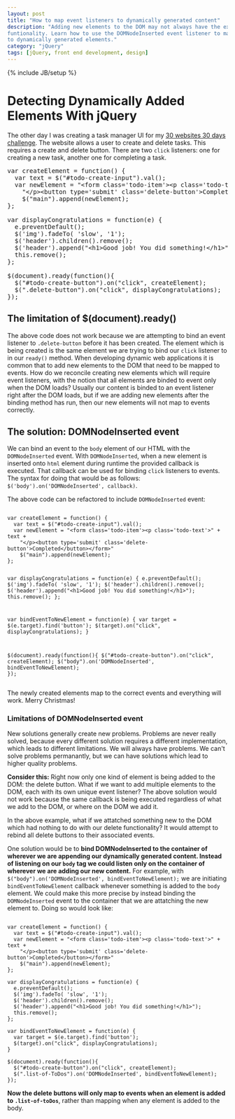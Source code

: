 ```yaml
---
layout: post
title: "How to map event listeners to dynamically generated content"
description: "Adding new elements to the DOM may not always have the expected
funtionality. Learn how to use the DOMNodeInserted event listener to map events
to dynamically generated elements."
category: "jQuery"
tags: [jQuery, front end development, design]
---
```

{% include JB/setup %}

<h1>Detecting Dynamically Added Elements With jQuery</h1>
<p>The other day I was creating a task manager UI for my <a
href="https://github.com/amZotti/oneWebsiteADay">30 websites 30 days
challenge</a>. The website allows a user to create and delete tasks. This requires a create
and delete button. There are two <code>click</code> listeners: one for creating a new task,
another one for completing a task. </p>

<pre>
var createElement = function() {
  var text = $(&#x22;#todo-create-input&#x22;).val();
  var newElement = &#x22;&#x3C;form class=&#x27;todo-item&#x27;&#x3E;&#x3C;p class=&#x27;todo-text&#x27;&#x3E;&#x22; + text +
    &#x22;&#x3C;/p&#x3E;&#x3C;button type=&#x27;submit&#x27; class=&#x27;delete-button&#x27;&#x3E;Completed&#x3C;/button&#x3E;&#x3C;/form&#x3E;&#x22;
    $(&#x22;main&#x22;).append(newElement);
};

var displayCongratulations = function(e) {
  e.preventDefault();
  $(&#x27;img&#x27;).fadeTo( &#x27;slow&#x27;, &#x27;1&#x27;);
  $(&#x27;header&#x27;).children().remove();
  $(&#x27;header&#x27;).append(&#x22;&#x3C;h1&#x3E;Good job! You did something!&#x3C;/h1&#x3E;&#x22;);
  this.remove();
};

$(document).ready(function(){
  $(&#x22;#todo-create-button&#x22;).on(&#x22;click&#x22;, createElement);
  $(&#x22;.delete-button&#x22;).on(&#x22;click&#x22;, displayCongratulations);
});
</pre>

<h2>The limitation of $(document).ready()</h2>
<p>The above code does not work because we are attempting to bind an event listener
to <code>.delete-button</code> before it has been created. The element which is being created is the same element we are trying to
bind our <code>click</code> listener to in our <code>ready()</code> method. When developing dynamic web
applications it is common that to add new elements to the DOM that need to be
mapped to events. How do we reconcile creating new elements which will require
event listeners, with the notion that all elements are binded to event only when
the DOM loads? Usually our content is binded to an event listener right after the
DOM loads, but if we are adding new elements after the binding method has run, then our new elements will
not map to events correctly.</p>

<h2>The solution: DOMNodeInserted event</h2>

  <p>We can bind an event to the <code>body</code> element of our HTML with the
<code>DOMNodeInserted</code> event. With <code>DOMNodeInserted</code>, when a new
element is inserted onto <code>html</code> element during
runtime the provided callback is executed. That callback can be used for binding <code>click</code>
listeners to events. The syntax for doing that would be as follows:
<code>$('body').on('DOMNodeInserted', callback)</code>.</p>

<p>The above code can be refactored to include <code>DOMNodeInserted</code> event:</p>
<pre><code>
var createElement = function() {
  var text = $(&#x22;#todo-create-input&#x22;).val();
  var newElement = &#x22;&#x3C;form class=&#x27;todo-item&#x27;&#x3E;&#x3C;p class=&#x27;todo-text&#x27;&#x3E;&#x22; + text +
    &#x22;&#x3C;/p&#x3E;&#x3C;button type=&#x27;submit&#x27; class=&#x27;delete-button&#x27;&#x3E;Completed&#x3C;/button&#x3E;&#x3C;/form&#x3E;&#x22;
    $(&#x22;main&#x22;).append(newElement);
};

var displayCongratulations = function(e) {
  e.preventDefault();
  $(&#x27;img&#x27;).fadeTo( &#x27;slow&#x27;, &#x27;1&#x27;);
  $(&#x27;header&#x27;).children().remove();
  $(&#x27;header&#x27;).append(&#x22;&#x3C;h1&#x3E;Good job! You did something!&#x3C;/h1&#x3E;&#x22;);
  this.remove();
};

var bindEventToNewElement = function(e) {
  var target = $(e.target).find(&#x27;button&#x27;);
  $(target).on(&#x22;click&#x22;, displayCongratulations);
}

$(document).ready(function(){
  $(&#x22;#todo-create-button&#x22;).on(&#x22;click&#x22;, createElement);
  $(&#x22;body&#x22;).on(&#x27;DOMNodeInserted&#x27;, bindEventToNewElement);
});
</code></pre>

<p>The newly created elements map to the correct events and
everything will work. Merry Christmas!</p>

<h3>Limitations of DOMNodeInserted event</h3>
<p>New solutions generally create new problems. Problems are never really
solved, because every different solution requires a different implementation,
which leads to different limitations. We will always have problems. We can't
solve problems permanantly, but we can have solutions which lead to higher
quality problems.</p>

<p><b>Consider this:</b> Right now only one kind of element is being added to the DOM:
the delete button. What if we want to add multiple elements to the DOM, each
with its own unique event listener? The above solution would not work because
the same callback is being executed regardless of what we add to the DOM, or
where on the DOM we add it. </p>

<p>In the above example, what if we attatched something new to the DOM which had nothing to do
with our delete functionality? It would attempt to rebind all delete buttons to
their associated events.</p>

<p>One solution would be to <b>bind DOMNodeInserted to the container of wherever we
are appending our dynamically generated content. Instead of listening on
our <code>body</code> tag we could listen only on the container of wherever we
are adding our new content.</b> For example, with
<code>$("body").on('DOMNodeInserted', bindEventToNewElement);</code> we are
initiating <code>bindEventToNewElement</code> callback whenever something is added to the
<code>body</code> element. We could make this more precise by instead binding
the <code>DOMNodeInserted</code>
event to the container that we are attatching the new element to. 
Doing so would look like:

<pre><code>
var createElement = function() {
  var text = $(&#x22;#todo-create-input&#x22;).val();
  var newElement = &#x22;&#x3C;form class=&#x27;todo-item&#x27;&#x3E;&#x3C;p class=&#x27;todo-text&#x27;&#x3E;&#x22; + text +
    &#x22;&#x3C;/p&#x3E;&#x3C;button type=&#x27;submit&#x27; class=&#x27;delete-button&#x27;&#x3E;Completed&#x3C;/button&#x3E;&#x3C;/form&#x3E;&#x22;
    $(&#x22;main&#x22;).append(newElement);
};

var displayCongratulations = function(e) {
  e.preventDefault();
  $(&#x27;img&#x27;).fadeTo( &#x27;slow&#x27;, &#x27;1&#x27;);
  $(&#x27;header&#x27;).children().remove();
  $(&#x27;header&#x27;).append(&#x22;&#x3C;h1&#x3E;Good job! You did something!&#x3C;/h1&#x3E;&#x22;);
  this.remove();
};

var bindEventToNewElement = function(e) {
  var target = $(e.target).find(&#x27;button&#x27;);
  $(target).on(&#x22;click&#x22;, displayCongratulations);
}

$(document).ready(function(){
  $(&#x22;#todo-create-button&#x22;).on(&#x22;click&#x22;, createElement);
  $(&#x22;.list-of-ToDos&#x22;).on(&#x27;DOMNodeInserted&#x27;, bindEventToNewElement);
});
</code></pre>

<p><b>Now the delete buttons will only map to events when an element is added to
<code>.list-of-toDos</code></b>, rather than mapping when any element is added to the
body.</p>

